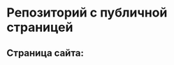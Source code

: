 # Репозиторий с публичной страницей

## Страница сайта:
<!-- todo: вставить ссылку на публичную страницу -->